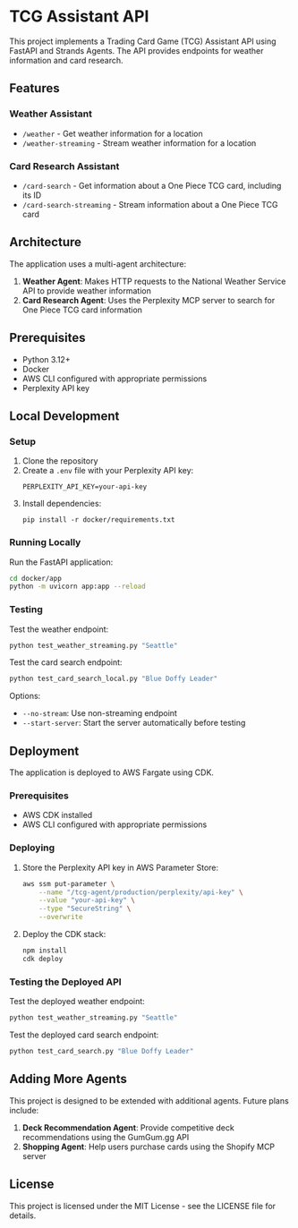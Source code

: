 # TCG Assistant API

This project implements a Trading Card Game (TCG) Assistant API using FastAPI and Strands Agents. The API provides endpoints for weather information and card research.

## Features

### Weather Assistant
- `/weather` - Get weather information for a location
- `/weather-streaming` - Stream weather information for a location

### Card Research Assistant
- `/card-search` - Get information about a One Piece TCG card, including its ID
- `/card-search-streaming` - Stream information about a One Piece TCG card

## Architecture

The application uses a multi-agent architecture:

1. **Weather Agent**: Makes HTTP requests to the National Weather Service API to provide weather information
2. **Card Research Agent**: Uses the Perplexity MCP server to search for One Piece TCG card information

## Prerequisites

- Python 3.12+
- Docker
- AWS CLI configured with appropriate permissions
- Perplexity API key

## Local Development

### Setup

1. Clone the repository
2. Create a `.env` file with your Perplexity API key:
   ```
   PERPLEXITY_API_KEY=your-api-key
   ```
3. Install dependencies:
   ```
   pip install -r docker/requirements.txt
   ```

### Running Locally

Run the FastAPI application:

```bash
cd docker/app
python -m uvicorn app:app --reload
```

### Testing

Test the weather endpoint:

```bash
python test_weather_streaming.py "Seattle"
```

Test the card search endpoint:

```bash
python test_card_search_local.py "Blue Doffy Leader"
```

Options:
- `--no-stream`: Use non-streaming endpoint
- `--start-server`: Start the server automatically before testing

## Deployment

The application is deployed to AWS Fargate using CDK.

### Prerequisites

- AWS CDK installed
- AWS CLI configured with appropriate permissions

### Deploying

1. Store the Perplexity API key in AWS Parameter Store:
   ```bash
   aws ssm put-parameter \
       --name "/tcg-agent/production/perplexity/api-key" \
       --value "your-api-key" \
       --type "SecureString" \
       --overwrite
   ```

2. Deploy the CDK stack:
   ```bash
   npm install
   cdk deploy
   ```

### Testing the Deployed API

Test the deployed weather endpoint:

```bash
python test_weather_streaming.py "Seattle"
```

Test the deployed card search endpoint:

```bash
python test_card_search.py "Blue Doffy Leader"
```

## Adding More Agents

This project is designed to be extended with additional agents. Future plans include:

1. **Deck Recommendation Agent**: Provide competitive deck recommendations using the GumGum.gg API
2. **Shopping Agent**: Help users purchase cards using the Shopify MCP server

## License

This project is licensed under the MIT License - see the LICENSE file for details.
